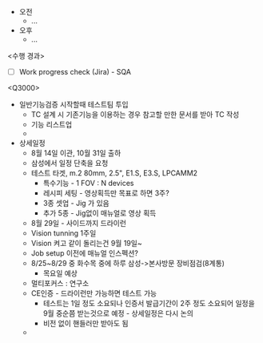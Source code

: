- 오전
	- ...
- 오후
	- ...

<수행 경과>
- [ ] Work progress check (Jira) - SQA

\<Q3000>
- 일반기능검증 시작할때 테스트팀 투입
	- TC 설계 시 기존기능을 이용하는 경우 참고할 만한 문서를 받아 TC 작성
	- 기능 리스트업
	- 
- 상세일정
	- 8월 14일 이관, 10월 31일 출하
	- 삼성에서 일정 단축을 요청
	- 테스트 타겟, m.2 80mm, 2.5", E1.S, E3.S, LPCAMM2
		- 특수기능 - 1 FOV : N devices
		- 레시피 세팅 - 영상획득만 목표로 하면 3주? 
		- 3종 셋업 - Jig 가 있음
		- 추가 5종 - Jig없이 매뉴얼로 영상 획득
	- 8월 29일 - 사이드까지 드라이런
	- Vision tunning 1주일
	- Vision 켜고 같이 돌리는건 9월 19일~
	- Job setup 이전에 매뉴얼 인스펙션?
	- 8/25~8/29 중 화수목 중에 하루 삼성->본사방문 장비점검(8계통)
		- 목요일 예상
	- 멀티포커스 : 연구소
	- CE인증 - 드라이런만 가능하면 테스트 가능
		- 테스트는 1일 정도 소요되나 인증서 발급기간이 2주 정도 소요되어 일정을 9월 중순쯤 받는것으로 예정 - 상세일정은 다시 논의
		- 비전 없이 핸들러만 받아도 됨
	- 